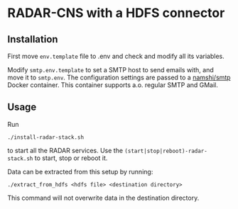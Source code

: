 # RADAR-CNS with a HDFS connector

## Installation

First move `env.template` file to .env and check and modify all its variables.

Modify `smtp.env.template` to set a SMTP host to send emails with, and move it to `smtp.env`. The configuration settings are passed to a [namshi/smtp](https://hub.docker.com/r/namshi/smtp/) Docker container. This container supports a.o. regular SMTP and GMail.

## Usage

Run
```shell
./install-radar-stack.sh
```
to start all the RADAR services. Use the `(start|stop|reboot)-radar-stack.sh` to start, stop or reboot it.

Data can be extracted from this setup by running:

```shell
./extract_from_hdfs <hdfs file> <destination directory>
```
This command will not overwrite data in the destination directory.

